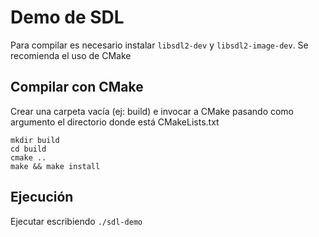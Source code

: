 # Demo de SDL

Para compilar es necesario instalar `libsdl2-dev` y `libsdl2-image-dev`. Se recomienda el uso de CMake

## Compilar con CMake

Crear una carpeta vacía (ej: build) e invocar a CMake pasando como argumento el directorio donde está CMakeLists.txt

~~~{.bash}
mkdir build
cd build
cmake ..
make && make install
~~~

## Ejecución

Ejecutar escribiendo `./sdl-demo`


